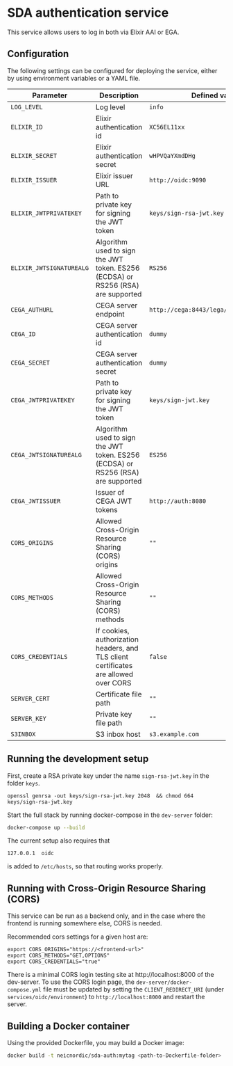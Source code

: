 # SDA authentication service

This service allows users to log in both via Elixir AAI or EGA.

## Configuration

The following settings can be configured for deploying the service, either by using environment variables or a YAML file.

Parameter | Description | Defined value
--------- | ----------- | -------
`LOG_LEVEL` | Log level | `info`
`ELIXIR_ID` | Elixir authentication id | `XC56EL11xx`
`ELIXIR_SECRET` | Elixir authentication secret | `wHPVQaYXmdDHg`
`ELIXIR_ISSUER` | Elixir issuer URL | `http://oidc:9090`
`ELIXIR_JWTPRIVATEKEY` | Path to private key for signing the JWT token | `keys/sign-rsa-jwt.key`
`ELIXIR_JWTSIGNATUREALG` | Algorithm used to sign the JWT token. ES256 (ECDSA) or RS256 (RSA) are supported | `RS256`
`CEGA_AUTHURL` | CEGA server endpoint | `http://cega:8443/lega/v1/legas/users/`
`CEGA_ID` | CEGA server authentication id | `dummy`
`CEGA_SECRET` | CEGA server authentication secret | `dummy`
`CEGA_JWTPRIVATEKEY` | Path to private key for signing the JWT token | `keys/sign-jwt.key`
`CEGA_JWTSIGNATUREALG` | Algorithm used to sign the JWT token. ES256 (ECDSA) or RS256 (RSA) are supported | `ES256`
`CEGA_JWTISSUER` | Issuer of CEGA JWT tokens | `http://auth:8080`
`CORS_ORIGINS` | Allowed Cross-Origin Resource Sharing (CORS) origins | `""`
`CORS_METHODS` | Allowed Cross-Origin Resource Sharing (CORS) methods | `""`
`CORS_CREDENTIALS` | If cookies, authorization headers, and TLS client certificates are allowed over CORS | `false`
`SERVER_CERT` | Certificate file path | `""`
`SERVER_KEY` | Private key file path | `""`
`S3INBOX` | S3 inbox host | `s3.example.com`

## Running the development setup

First, create a RSA private key under the name `sign-rsa-jwt.key` in the folder `keys`.
```
openssl genrsa -out keys/sign-rsa-jwt.key 2048  && chmod 664 keys/sign-rsa-jwt.key
```

Start the full stack by running docker-compose in the `dev-server` folder:

```bash
docker-compose up --build
```

The current setup also requires that
```
127.0.0.1  oidc
```
is added to `/etc/hosts`, so that routing works properly.

## Running with Cross-Origin Resource Sharing (CORS)

This service can be run as a backend only, and in the case where the frontend
is running somewhere else, CORS is needed.

Recommended cors settings for a given host are:
```
export CORS_ORIGINS="https://<frontend-url>"
export CORS_METHODS="GET,OPTIONS"
export CORS_CREDENTIALS="true"
```

There is a minimal CORS login testing site at http://localhost:8000 of the
dev-server. To use the CORS login page, the `dev-server/docker-compose.yml` file
must be updated by setting the `CLIENT_REDIRECT_URI` (under
`services/oidc/environment`) to `http://localhost:8000` and restart the server.

## Building a Docker container

Using the provided Dockerfile, you may build a Docker image:

```bash
docker build -t neicnordic/sda-auth:mytag <path-to-Dockerfile-folder>
```
